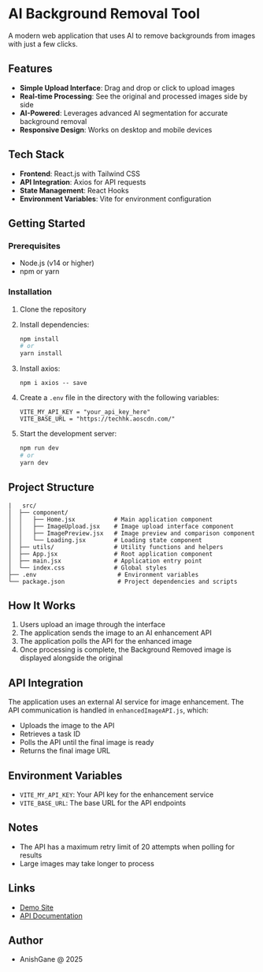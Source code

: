 # AI Background Removal Tool

A modern web application that uses AI to remove backgrounds from images with just a few clicks.

## Features

- **Simple Upload Interface**: Drag and drop or click to upload images
- **Real-time Processing**: See the original and processed images side by side
- **AI-Powered**: Leverages advanced AI segmentation for accurate background removal
- **Responsive Design**: Works on desktop and mobile devices

## Tech Stack

- **Frontend**: React.js with Tailwind CSS
- **API Integration**: Axios for API requests
- **State Management**: React Hooks
- **Environment Variables**: Vite for environment configuration

## Getting Started

### Prerequisites

- Node.js (v14 or higher)
- npm or yarn

### Installation

1. Clone the repository

2. Install dependencies:
   ```bash
   npm install
   # or
   yarn install
   ```

3. Install axios:
   ```
   npm i axios -- save
   ```

4. Create a `.env` file in the directory with the following variables:
   ```
   VITE_MY_API_KEY = "your_api_key_here"
   VITE_BASE_URL = "https://techhk.aoscdn.com/"
   ```

5. Start the development server:
   ```bash
   npm run dev
   # or
   yarn dev
   ```

## Project Structure

```
|   src/
│  ├── component/
│  │   ├── Home.jsx           # Main application component
│  │   ├── ImageUpload.jsx    # Image upload interface component
│  │   ├── ImagePreview.jsx   # Image preview and comparison component
│  │   └── Loading.jsx        # Loading state component
│  ├── utils/                 # Utility functions and helpers
│  ├── App.jsx                # Root application component
│  ├── main.jsx               # Application entry point
│  └── index.css              # Global styles
├── .env                       # Environment variables
└── package.json               # Project dependencies and scripts
```

## How It Works

1. Users upload an image through the interface
2. The application sends the image to an AI enhancement API
3. The application polls the API for the enhanced image
4. Once processing is complete, the Background Removed image is displayed alongside the original

## API Integration

The application uses an external AI service for image enhancement. The API communication is handled in `enhancedImageAPI.js`, which:
- Uploads the image to the API
- Retrieves a task ID
- Polls the API until the final image is ready
- Returns the final image URL

## Environment Variables

- `VITE_MY_API_KEY`: Your API key for the enhancement service
- `VITE_BASE_URL`: The base URL for the API endpoints

## Notes

- The API has a maximum retry limit of 20 attempts when polling for results
- Large images may take longer to process

## Links

- [Demo Site](https://ai-image-enhancer-1oli.onrender.com/)
- [API Documentation](https://picwish.com/background-removal-api-doc)

## Author

- AnishGane @ 2025
